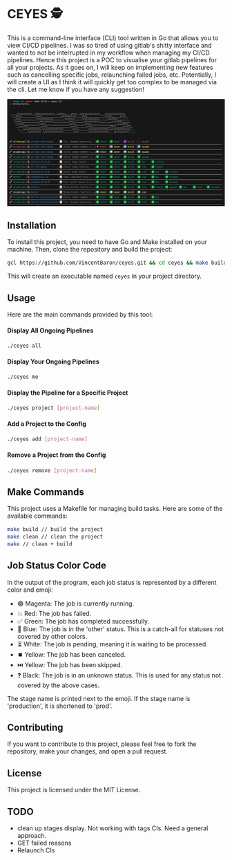 # CEYES 🕵️

This is a command-line interface (CLI) tool written in Go that allows you to view CI/CD pipelines. I was so tired of using gitlab's shitty interface and wanted to not be interrupted in my workflow when managing my CI/CD pipelines. Hence this project is a POC to visualise your gitlab pipelines for all your projects. As it goes on, I will keep on implementing new features such as cancelling specific jobs, relaunching failed jobs, etc. Potentially, I will create a UI as I think it will quickly get too complex to be managed via the cli. Let me know if you have any suggestion!

![Viewing all pipelines with ceyes all](assets/ceyes_all.png)

## Installation

To install this project, you need to have Go and Make installed on your machine. Then, clone the repository and build the project:

```bash
gcl https://github.com/VincentBaron/ceyes.git && cd ceyes && make build
```

This will create an executable named `ceyes` in your project directory.

## Usage

Here are the main commands provided by this tool:

#### Display All Ongoing Pipelines

```bash
./ceyes all
```

#### Display Your Ongoing Pipelines

```bash
./ceyes me
```

#### Display the Pipeline for a Specific Project

```bash
./ceyes project [project-name]
```

#### Add a Project to the Config

```bash
./ceyes add [project-name]
```

#### Remove a Project from the Config

```bash
./ceyes remove [project-name]
```

## Make Commands

This project uses a Makefile for managing build tasks. Here are some of the available commands:

```bash
make build // build the project
make clean // clean the project
make // clean + build
```

## Job Status Color Code

In the output of the program, each job status is represented by a different color and emoji:

- 🟣 Magenta: The job is currently running.
- 💥 Red: The job has failed.
- ✅ Green: The job has completed successfully.
- 👋 Blue: The job is in the 'other' status. This is a catch-all for statuses not covered by other colors.
- ⏳ White: The job is pending, meaning it is waiting to be processed.
- ⏹️ Yellow: The job has been canceled.
- ⏭️ Yellow: The job has been skipped.
- ❓ Black: The job is in an unknown status. This is used for any status not covered by the above cases.

The stage name is printed next to the emoji. If the stage name is 'production', it is shortened to 'prod'.

## Contributing

If you want to contribute to this project, please feel free to fork the repository, make your changes, and open a pull request.

## License

This project is licensed under the MIT License.

## TODO

- clean up stages display. Not working with tags CIs. Need a general approach.
- GET failed reasons
- Relaunch CIs
